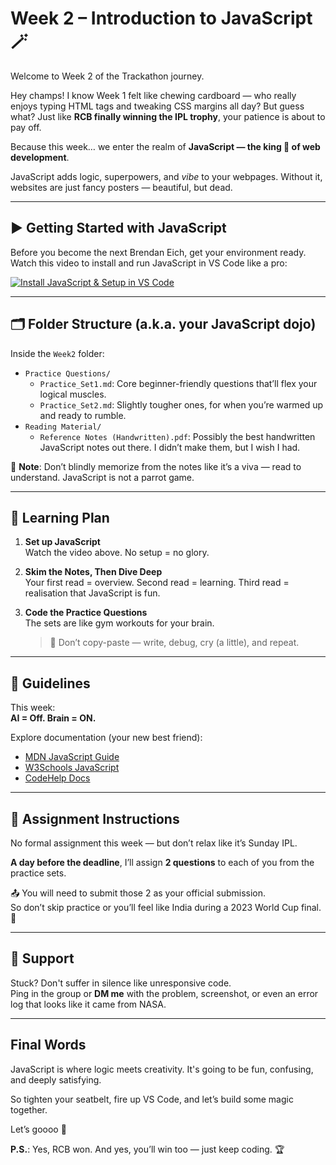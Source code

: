 # Week 2 – Introduction to JavaScript 🪄

Welcome to Week 2 of the Trackathon journey.

Hey champs! I know Week 1 felt like chewing cardboard — who really enjoys typing HTML tags and tweaking CSS margins all day? But guess what? Just like **RCB finally winning the IPL trophy**, your patience is about to pay off.

Because this week… we enter the realm of **JavaScript — the king 👑 of web development**.

JavaScript adds logic, superpowers, and *vibe* to your webpages. Without it, websites are just fancy posters — beautiful, but dead.

---

## ▶️ Getting Started with JavaScript

Before you become the next Brendan Eich, get your environment ready.  
Watch this video to install and run JavaScript in VS Code like a pro:

[![Install JavaScript & Setup in VS Code](https://img.youtube.com/vi/Ic_qG65iYNE/0.jpg)](https://youtu.be/Ic_qG65iYNE?si=-7a058281edXfRHq)

---

## 🗂️ Folder Structure (a.k.a. your JavaScript dojo)

Inside the `Week2` folder:

- `Practice Questions/`
  - `Practice_Set1.md`: Core beginner-friendly questions that’ll flex your logical muscles.
  - `Practice_Set2.md`: Slightly tougher ones, for when you’re warmed up and ready to rumble.
- `Reading Material/`
  - `Reference Notes (Handwritten).pdf`: Possibly the best handwritten JavaScript notes out there. I didn’t make them, but I wish I had.

📌 **Note**: Don’t blindly memorize from the notes like it’s a viva — read to understand. JavaScript is not a parrot game.

---

## 🧠 Learning Plan

1. **Set up JavaScript**  
   Watch the video above. No setup = no glory.

2. **Skim the Notes, Then Dive Deep**  
   Your first read = overview. Second read = learning. Third read = realisation that JavaScript is fun.

3. **Code the Practice Questions**  
   The sets are like gym workouts for your brain.  
   > 🧘 Don’t copy-paste — write, debug, cry (a little), and repeat.

---

## 📜 Guidelines

This week:  
**AI = Off. Brain = ON.**

Explore documentation (your new best friend):
- [MDN JavaScript Guide](https://developer.mozilla.org/en-US/docs/Web/JavaScript)
- [W3Schools JavaScript](https://www.w3schools.com/js/)
- [CodeHelp Docs](https://www.codehelp.in/tutorial/javascript/java-script-a-beginner-s-guide-to-programming-magic-1)

---

## 📌 Assignment Instructions

No formal assignment this week — but don’t relax like it’s Sunday IPL.

**A day before the deadline**, I’ll assign **2 questions** to each of you from the practice sets.

📤 You will need to submit those 2 as your official submission.  
So don’t skip practice or you’ll feel like India during a 2023 World Cup final. 😬

---

## 💬 Support

Stuck? Don't suffer in silence like unresponsive code.  
Ping in the group or **DM me** with the problem, screenshot, or even an error log that looks like it came from NASA.

---

## Final Words

JavaScript is where logic meets creativity. It's going to be fun, confusing, and deeply satisfying.

So tighten your seatbelt, fire up VS Code, and let’s build some magic together.

Let’s goooo 🚀

**P.S.**: Yes, RCB won. And yes, you’ll win too — just keep coding. 🏆
